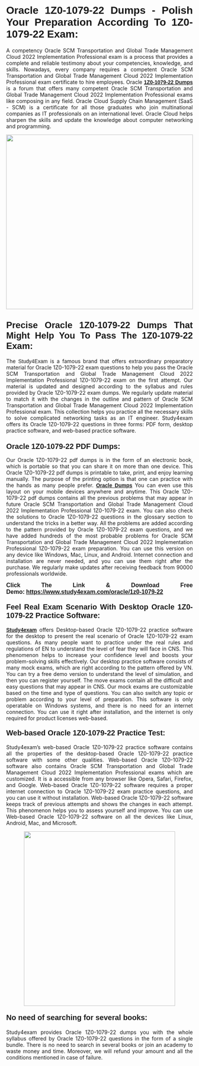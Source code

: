 <h1 style="text-align: justify;"><strong><span style="font-family:Lucida Sans Unicode,Lucida Grande,sans-serif;">Oracle 1Z0-1079-22 Dumps - Polish Your Preparation According To 1Z0-1079-22 Exam:</span></strong></h1>

<p style="text-align: justify;">A competency Oracle SCM Transportation and Global Trade Management Cloud 2022 Implementation Professional exam is a process that provides a complete and reliable testimony about your competencies, knowledge, and skills. Nowadays, every company requires a competent Oracle SCM Transportation and Global Trade Management Cloud 2022 Implementation Professional exam certificate to hire employees. Oracle <a href="https://www.study4exam.com/oracle/1z0-1079-22-valid-dumps"><span style="font-family:Verdana,Geneva,sans-serif;"><strong>1Z0-1079-22 Dumps</strong></span></a> is a forum that offers many competent Oracle SCM Transportation and Global Trade Management Cloud 2022 Implementation Professional exams like composing in any field. Oracle Cloud Supply Chain Management (SaaS - SCM) is a certificate for all those graduates who join multinational companies as IT professionals on an international level. Oracle Cloud helps sharpen the skills and update the knowledge about computer networking and programming.</p>

<p style="text-align: justify;"><a href="https://www.study4exam.com/oracle/1z0-1079-22"><img alt="" src="https://www.thequestionanswers.com/wp-content/uploads/2022/06/S4E-Cert-Exams-Questions-Banner.webp" style="width: 100%; height: 470px;" /></a></p>

<h2 style="text-align: justify;"><span style="font-family:Lucida Sans Unicode,Lucida Grande,sans-serif;"><strong><span style="font-size:24px;">Precise Oracle 1Z0-1079-22 Dumps That Might Help You To Pass The 1Z0-1079-22 Exam:</span></strong></span></h2>

<p style="text-align: justify;">The <span style="font-family:Lucida Sans Unicode,Lucida Grande,sans-serif;">Study4Exam</span> is a famous brand that offers extraordinary preparatory material for Oracle 1Z0-1079-22 exam questions to help you pass the Oracle SCM Transportation and Global Trade Management Cloud 2022 Implementation Professional 1Z0-1079-22 exam on the first attempt. Our material is updated and designed according to the syllabus and rules provided by Oracle 1Z0-1079-22 exam dumps. We regularly update material to match it with the changes in the outline and pattern of Oracle SCM Transportation and Global Trade Management Cloud 2022 Implementation Professional exam. This collection helps you practice all the necessary skills to solve complicated networking tasks as an IT engineer. Study4exam offers its Oracle 1Z0-1079-22 questions in three forms: PDF form, desktop practice software, and web-based practice software. </p>

<h3 style="text-align: justify;"><strong><span style="font-size:20px;"><span style="font-family:Lucida Sans Unicode,Lucida Grande,sans-serif;">Oracle 1Z0-1079-22 PDF Dumps:</span></span></strong></h3>

<p style="text-align: justify;">Our Oracle 1Z0-1079-22 pdf dumps is in the form of an electronic book, which is portable so that you can share it on more than one device. This Oracle 1Z0-1079-22 pdf dumps is printable to take, print, and enjoy learning manually. The purpose of the printing option is that one can practice with the hands as many people prefer. <a href="https://www.study4exam.com/oracle-exams"><span style="font-family:Lucida Sans Unicode,Lucida Grande,sans-serif;"><strong>Oracle Dumps</strong></span></a> You can even use this layout on your mobile devices anywhere and anytime. This Oracle 1Z0-1079-22 pdf dumps contains all the previous problems that may appear in future Oracle SCM Transportation and Global Trade Management Cloud 2022 Implementation Professional 1Z0-1079-22 exam. You can also check the solutions to Oracle 1Z0-1079-22 questions in the glossary section to understand the tricks in a better way. All the problems are added according to the pattern provided by Oracle 1Z0-1079-22 exam questions, and we have added hundreds of the most probable problems for Oracle SCM Transportation and Global Trade Management Cloud 2022 Implementation Professional 1Z0-1079-22 exam preparation. You can use this version on any device like Windows, Mac, Linux, and Android. Internet connection and installation are never needed, and you can use them right after the purchase. We regularly make updates after receiving feedback from 90000 professionals worldwide.</p>

<p style="text-align: justify;"><span style="font-family:Lucida Sans Unicode,Lucida Grande,sans-serif;"><strong><span style="font-size:16px;">Click The Link & Download Free Demo:</span></strong></span> <strong><span style="font-family:Lucida Sans Unicode,Lucida Grande,sans-serif;"><span style="font-size:16px;"><a href="https://www.study4exam.com/oracle/1z0-1079-22">https://www.study4exam.com/oracle/1z0-1079-22</a></span></span></strong></p>

<h4 style="text-align: justify;"><strong><span style="font-family:Lucida Sans Unicode,Lucida Grande,sans-serif;"><span style="font-size:20px;">Feel Real Exam Scenario With Desktop Oracle 1Z0-1079-22 Practice Software:</span></span></strong></h4>

<p style="text-align: justify;"><a href="https://www.study4exam.com/"><span style="font-family:Verdana,Geneva,sans-serif;"><strong>Study4exam</strong></span></a> offers Desktop-based Oracle 1Z0-1079-22 practice software for the desktop to present the real scenario of Oracle 1Z0-1079-22 exam questions. As many people want to practice under the real rules and regulations of EN to understand the level of fear they will face in CNS. This phenomenon helps to increase your confidence level and boosts your problem-solving skills effectively. Our desktop practice software consists of many mock exams, which are right according to the pattern offered by VN. You can try a free demo version to understand the level of simulation, and then you can register yourself. The move exams contain all the difficult and easy questions that may appear in CNS. Our mock exams are customizable based on the time and type of questions. You can also switch any topic or problem according to your level of preparation. This software is only operatable on Windows systems, and there is no need for an internet connection. You can use it right after installation, and the internet is only required for product licenses web-based. </p>

<h4 style="text-align: justify;"><span style="font-family:Lucida Sans Unicode,Lucida Grande,sans-serif;"><strong><span style="font-size:20px;">Web-based Oracle 1Z0-1079-22 Practice Test:</span></strong></span></h4>

<p style="text-align: justify;">Study4exam’s web-based Oracle 1Z0-1079-22 practice software contains all the properties of the desktop-based Oracle 1Z0-1079-22 practice software with some other qualities. Web-based Oracle 1Z0-1079-22 software also contains Oracle SCM Transportation and Global Trade Management Cloud 2022 Implementation Professional exams which are customized. It is a accessible from any browser like Opera, Safari, Firefox, and Google. Web-based Oracle 1Z0-1079-22 software requires a proper internet connection to Oracle 1Z0-1079-22 exam practice questions, and you can use it without installation. Web-based Oracle 1Z0-1079-22 software keeps track of previous attempts and shows the changes in each attempt. This phenomenon helps you to assess yourself and improve. You can use Web-based Oracle 1Z0-1079-22 software on all the devices like Linux, Android, Mac, and Microsoft.</p>

<p style="text-align: center;"><a href="https://www.study4exam.com/oracle/1z0-1079-22"><img alt="" src="https://www.thequestionanswers.com/wp-content/uploads/2022/06/S4E-Cert-Exams-Questions-Discount-Banner.webp" style="width: 90%; height: 470px;" /></a></p>

<h4 style="text-align: justify;"><span style="font-family:Lucida Sans Unicode,Lucida Grande,sans-serif;"><strong><span style="font-size:20px;">No need of searching for several books:</span></strong></span></h4>

<p style="text-align: justify;">Study4exam provides Oracle 1Z0-1079-22 dumps you with the whole syllabus offered by Oracle 1Z0-1079-22 questions in the form of a single bundle. There is no need to search in several books or join an academy to waste money and time. Moreover, we will refund your amount and all the conditions mentioned in case of failure.</p>
